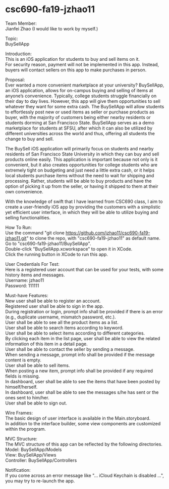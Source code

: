 # csc690-fa19-jzhao11  
  
Team Member:  
Jianfei Zhao (I would like to work by myself.)
  
Topic:  
BuySellApp  
  
Introduction:  
This is an iOS application for students to buy and sell items on it.  
For security reason, payment will not be implemented in this app. Instead, buyers will contact sellers on this app to make purchases in person.  
  
Proposal:  
Ever wanted a more convenient marketplace at your university? BuySellApp, an iOS application, allows for on-campus buying and selling of items at anyone’s convenience. Typically, college students struggle financially on their day to day lives. However, this app will give them opportunities to sell whatever they want for some extra cash. The BuySellApp will allow students to effortlessly post new or used items as seller or purchase products as buyer, with the majority of customers being either nearby residents or students dorming at San Francisco State. BuySellApp serves as a demo marketplace for students at SFSU, after which it can also be utilized by different universities across the world and thus, offering all students the change to buy and sell.  
  
The BuySell iOS application will primarily focus on students and nearby residents of San Francisco State University in which they can buy and sell products online easily. This application is important because not only is it convenient, but it also creates opportunities for college students who are extremely tight on budgeting and just need a little extra cash, or it helps local students purchase items without the need to wait for shipping and processing. Rather, students will be able to buy products and have the option of picking it up from the seller, or having it shipped to them at their own convenience.  
  
With the knowledge of swift that I have learned from CSC690 class, I aim to create a user-friendly iOS app by providing the customers with a simplistic yet efficient user interface, in which they will be able to utilize buying and selling functionalities.  
  
How To Run:  
Use the command "git clone https://github.com/jzhao11/csc690-fa19-jzhao11.git" to clone the repo, with "csc690-fa19-jzhao11" as default name.  
Go to "csc690-fa19-jzhao11/BuySellApp".  
Double-click "BuySellApp.xcworkspace" to open it in XCode.  
Click the running button in XCode to run this app.  
  
User Credentials For Test:  
Here is a registered user account that can be used for your tests, with some history items and messages.  
Username: jzhao11  
Password: 111111  
  
Must-have Features:  
New user shall be able to register an account.  
Registered user shall be able to sign in the app.  
During registration or login, prompt info shall be provided if there is an error (e.g., duplicate username, mismatch password, etc.).  
User shall be able to see all the product items as a list.  
User shall be able to search items according to keyword.  
User shall be able to select items according to different categories.  
By clicking each item in the list page, user shall be able to view the related information of this item in a detail page.  
User shall be able to contact the seller by sending a message.  
When sending a message, prompt info shall be provided if the message content is empty.  
User shall be able to sell items.  
When posting a new item, prompt info shall be provided if any required fields is missing.  
In dashboard, user shall be able to see the items that have been posted by himself/herself.  
In dashboard, user shall be able to see the messages s/he has sent or the ones sent to him/her.  
User shall be able to sign out.  
  
Wire Frames:  
The basic design of user interface is available in the Main.storyboard.  
In addition to the interface builder, some view components are customized within the program.  
  
MVC Structure:  
The MVC structure of this app can be reflected by the following directories.  
Model: BuySellApp/Models  
View: BuySellApp/Views  
Controller: BuySellApp/Controllers  
  
Notification:  
If you come across an error message like "... iCloud Keychain is disabled ...", you may try to re-launch the app.  